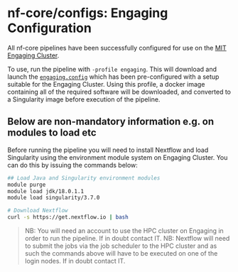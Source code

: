 # nf-core/configs: Engaging Configuration

All nf-core pipelines have been successfully configured for use on the [MIT Engaging Cluster](https://engaging-web.mit.edu/eofe-wiki/).

To use, run the pipeline with `-profile engaging`. This will download and launch the [`engaging.config`](../conf/engaging.config) which has been pre-configured with a setup suitable for the Engaging Cluster. Using this profile, a docker image containing all of the required software will be downloaded, and converted to a Singularity image before execution of the pipeline.

## Below are non-mandatory information e.g. on modules to load etc

Before running the pipeline you will need to install Nextflow and load Singularity using the environment module system on Engaging Cluster. You can do this by issuing the commands below:

```bash
## Load Java and Singularity environment modules
module purge
module load jdk/18.0.1.1
module load singularity/3.7.0

# Download Nextflow
curl -s https://get.nextflow.io | bash
```

> NB: You will need an account to use the HPC cluster on Engaging in order to run the pipeline. If in doubt contact IT.
> NB: Nextflow will need to submit the jobs via the job scheduler to the HPC cluster and as such the commands above will have to be executed on one of the login nodes. If in doubt contact IT.
